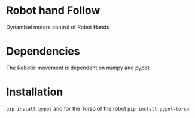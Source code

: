 # Robot hand Follow
Dynamixel motors control of Robot Hands

# Dependencies
The Robotic movement is dependent on numpy and pypot

# Installation
```pip install pypot``` and for the Torso of the robot ```pip install pypot-torso```
